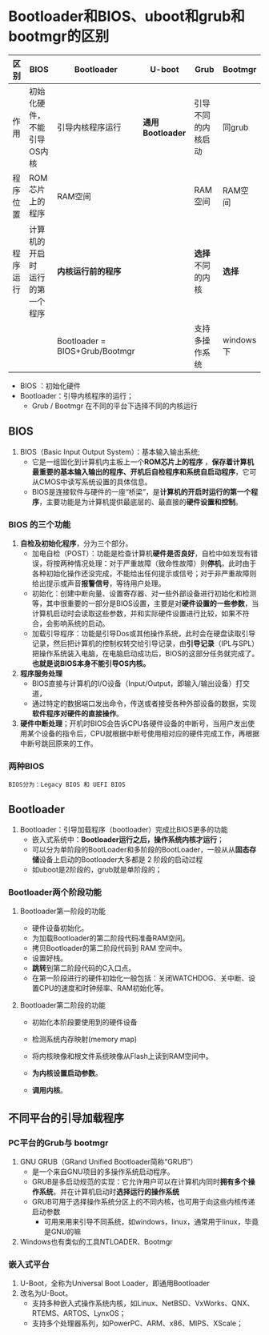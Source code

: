 # Bootloader和BIOS、uboot和grub和bootmgr的区别

| 区别     | BIOS                                 | Bootloader                          | U-boot             | Grub               | Bootmgr   |
| -------- | ------------------------------------ | ----------------------------------- | ------------------ | ------------------ | --------- |
| 作用     | 初始化硬件，<br />不能引导OS内核     | 引导内核程序运行                    | **通用Bootloader** | 引导不同的内核启动 | 同grub    |
| 程序位置 | ROM芯片上的程序                      | RAM空间                             |                    | RAM空间            | RAM空间   |
| 程序运行 | 计算机的开启时<br />运行的第一个程序 | **内核运行前的程序**                |                    | **选择**不同的内核 | **选择**  |
|          |                                      | Bootloader =<br />BIOS+Grub/Bootmgr |                    | 支持多操作系统     | windows下 |

+ BIOS ：初始化硬件
+ Bootloader：引导内核程序的运行；
  + Grub / Bootmgr  在不同的平台下选择不同的内核运行

## BIOS

1. BIOS（Basic Input Output System）：基本输入输出系统;
   + 它是一组固化到计算机内主板上一个**ROM芯片上的程序** ，**保存着计算机最重要的基本输入输出的程序、开机后自检程序和系统自启动程序**，它可从CMOS中读写系统设置的具体信息。
   + BIOS是连接软件与硬件的一座“桥梁”，是**计算机的开启时运行的第一个程序**，主要功能是为计算机提供最底层的、最直接的**硬件设置和控制**。

### BIOS 的三个功能

1. **自检及初始化程序**，分为三个部分。
   + 加电自检（POST）：功能是检查计算机**硬件是否良好**，自检中如发现有错误，将按两种情况处理：对于严重故障（致命性故障）则**停机**，此时由于各种初始化操作还没完成，不能给出任何提示或信号；对于非严重故障则给出提示或声音**报警信号**，等待用户处理。
   + 初始化：创建中断向量、设置寄存器、对一些外部设备进行初始化和检测等，其中很重要的一部分是BIOS设置，主要是对**硬件设置的一些参数**，当计算机启动时会读取这些参数，并和实际硬件设置进行比较，如果不符合，会影响系统的启动。
   + 加载引导程序：功能是引导Dos或其他操作系统，此时会在硬盘读取引导记录，然后把计算机的控制权转交给引导记录，由**引导记录**（IPL与SPL）把操作系统装入电脑，在电脑启动成功后，BIOS的这部分任务就完成了。**也就是说BIOS本身不能引导OS内核。**
2. **程序服务处理**
   + BIOS直接与计算机的I/O设备（Input/Output，即输入/输出设备）打交道，
   + 通过特定的数据端口发出命令，传送或者接受各种外部设备的数据，实现**软件程序对硬件的直接操作**。
3. **硬件中断处理**；开机时BIOS会告诉CPU各硬件设备的中断号，当用户发出使用某个设备的指令后，CPU就根据中断号使用相对应的硬件完成工作，再根据中断号跳回原来的工作。

### 两种BIOS

```
BIOS分为：Legacy BIOS 和 UEFI BIOS
```

## Bootloader

1. Bootloader：引导加载程序（bootloader）完成比BIOS更多的功能
   + 嵌入式系统中：**Bootloader运行之后，操作系统内核才运行**；
   + 可以分为单阶段的BootLoader和多阶段的BootLoader，一般从从**固态存储**设备上启动的Bootloader大多都是 2 阶段的启动过程
   + 如uboot是2阶段的，grub就是单阶段的；

### Bootloader两个阶段功能

1. Bootloader第一阶段的功能

   + 硬件设备初始化。
   + 为加载Bootloader的第二阶段代码准备RAM空间。
   + 拷贝Bootloader的第二阶段代码到 RAM 空间中。
   + 设置好栈。
   + **跳转**到第二阶段代码的C入口点。
   + 在第一阶段进行的硬件初始化一般包括：关闭WATCHDOG、关中断、设置CPU的速度和时钟频率、RAM初始化等。

2. Bootloader第二阶段的功能

   + 初始化本阶段要使用到的硬件设备
   + 检测系统内存映射(memory map)
   + 将内核映像和根文件系统映像从Flash上读到RAM空间中。

   + **为内核设置启动参数**。
   + **调用内核**。

## 不同平台的引导加载程序

### PC平台的Grub与 bootmgr

1. GNU GRUB（GRand Unified Bootloader简称“GRUB”）
   + 是一个来自GNU项目的多操作系统启动程序。
   + GRUB是多启动规范的实现：它允许用户可以在计算机内同时**拥有多个操作系统**，并在计算机启动时**选择运行的操作系统**
   + GRUB可用于选择操作系统分区上的不同内核，也可用于向这些内核传递启动参数
     + 可用来用来引导不同系统，如windows，linux，通常用于linux，毕竟是GNU的嘛
2. Windows也有类似的工具NTLOADER、Bootmgr

### 嵌入式平台

1. U-Boot，全称为Universal Boot Loader，即通用Bootloader
2. 改名为U-Boot。
   - 支持多种嵌入式操作系统内核，如Linux、NetBSD、VxWorks、QNX、RTEMS、ARTOS、LynxOS；
   - 支持多个处理器系列，如PowerPC、ARM、x86、MIPS、XScale；